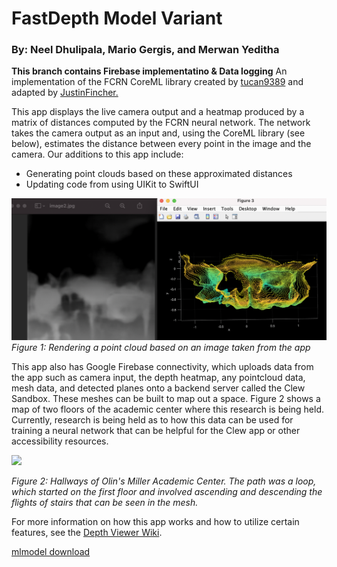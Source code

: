 # FastDepth Model Variant
### By: Neel Dhulipala, Mario Gergis, and Merwan Yeditha

__This branch contains Firebase implementatino & Data logging__
An implementation of the FCRN CoreML library created by [tucan9389](https://github.com/tucan9389/DepthPrediction-CoreML) and adapted by [JustinFincher.](https://github.com/JustinFincher/FastDepth-CoreML)

This app displays the live camera output and a heatmap produced by a matrix of distances computed by the FCRN neural network. The network takes the camera output as an input and, using the CoreML library (see below), estimates the distance between every point in the image and the camera. Our additions to this app include:

- Generating point clouds based on these approximated distances
- Updating code from using UIKit to SwiftUI

![Pointcloud Render](Pictures/rendering_pointcloud.png)
*Figure 1: Rendering a point cloud based on an image taken from the app*

This app also has Google Firebase connectivity, which uploads data from the app such as camera input, the depth heatmap, any pointcloud data, mesh data, and detected planes onto a backend server called the Clew Sandbox. These meshes can be built to map out a space. Figure 2 shows a map of two floors of the academic center where this research is being held. Currently, research is being held as to how this data can be used for training a neural network that can be helpful for the Clew app or other accessibility resources.

<img src="https://github.com/occamLab/DepthPrediction/blob/main/Pictures/mac_hallways.png" alt_text="mac_hallways">

*Figure 2: Hallways of Olin's Miller Academic Center. The path was a loop, which started on the first floor and involved ascending and descending the flights of stairs that can be seen in the mesh.*

For more information on how this app works and how to utilize certain features, see the [Depth Viewer Wiki](https://github.com/occamLab/DepthPrediction/wiki).

[mlmodel download](https://drive.google.com/file/d/16NV8gUvvrlmhgFT9hrrEkAetp-BAKGlG/view?usp=sharing)
